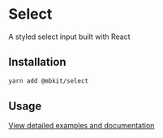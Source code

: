 # Select

A styled select input built with React

## Installation

```sh
yarn add @mbkit/select
```

## Usage

[View detailed examples and documentation](https://mbkit.netlify.com/components/select)